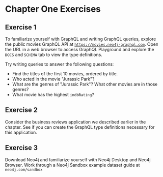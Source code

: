 # Chapter One Exercises

## Exercise 1
To familiarize yourself with GraphQL and writing GraphQL queries, explore the public movies GraphQL API at [`https://movies.neo4j-graphql.com`](). Open the URL in a web browser to access GraphQL Playground and explore the `DOCS` and `SCHEMA` tab to view the type definitions. 

Try writing queries to answer the following questions:

  * Find the titles of the first 10 movies, ordered by title.
  * Who acted in the movie "Jurassic Park"?
  * What are the genres of "Jurassic Park"? What other movies are in those genres?
  * What movie has the highest `imdbRating`?

## Exercise 2

Consider the business reviews application we described earlier in the chapter. See if you can create the GraphQL type definitions necessary for this application.

## Exercise 3

Download Neo4j and familiarize yourself with Neo4j Desktop and Neo4j Browser. Work through a Neo4j Sandbox example dataset guide at `neo4j.com/sandbox`